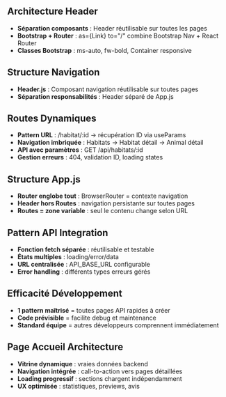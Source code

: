 ## Architecture Header
- **Séparation composants** : Header réutilisable sur toutes les pages
- **Bootstrap + Router** : as={Link} to="/" combine Bootstrap Nav + React Router
- **Classes Bootstrap** : ms-auto, fw-bold, Container responsive

## Structure Navigation
- **Header.js** : Composant navigation réutilisable sur toutes pages
- **Séparation responsabilités** : Header séparé de App.js

## Routes Dynamiques
- **Pattern URL** : /habitat/:id → récupération ID via useParams
- **Navigation imbriquée** : Habitats → Habitat détail → Animal détail
- **API avec paramètres** : GET /api/habitats/:id
- **Gestion erreurs** : 404, validation ID, loading states

## Structure App.js
- **Router englobe tout** : BrowserRouter = contexte navigation
- **Header hors Routes** : navigation persistante sur toutes pages
- **Routes = zone variable** : seul le contenu change selon URL

## Pattern API Integration
- **Fonction fetch séparée** : réutilisable et testable
- **États multiples** : loading/error/data
- **URL centralisée** : API_BASE_URL configurable
- **Error handling** : différents types erreurs gérés

## Efficacité Développement
- **1 pattern maîtrisé** = toutes pages API rapides à créer
- **Code prévisible** = facilite debug et maintenance
- **Standard équipe** = autres développeurs comprennent immédiatement

## Page Accueil Architecture
- **Vitrine dynamique** : vraies données backend
- **Navigation intégrée** : call-to-action vers pages détaillées  
- **Loading progressif** : sections chargent indépendamment
- **UX optimisée** : statistiques, previews, avis